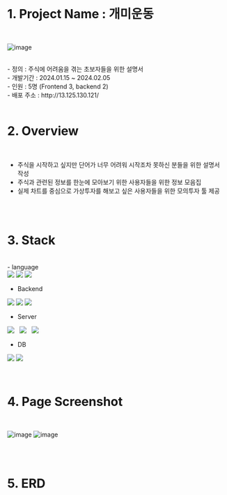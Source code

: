 <br>

# 1. Project Name : 개미운동
<br>

![image](https://github.com/dydgjs200/AntWork_Backend/assets/25136172/6e9f1fa6-b3b3-4ba7-9aaa-1f98a30b6865)

<br>
 - 정의 : 주식에 어려움을 겪는 초보자들을 위한 설명서 <br>
 - 개발기간 : 2024.01.15 ~ 2024.02.05 <br>
 - 인원 : 5명 (Frontend 3, backend 2) <br>
 - 배포 주소 : http://13.125.130.121/

<br>
<br>

# 2. Overview
<br>

<ul>
  <li>주식을 시작하고 싶지만 단어가 너무 어려워 시작조차 못하신 분들을 위한 설명서 작성</li>
  <li>주식과 관련된 정보를 한눈에 모아보기 위한 사용자들을 위한 정보 모음집</li>
  <li>실제 차트를 중심으로 가상투자를 해보고 싶은 사용자들을 위한 모의투자 툴 제공</li>
</ul>

<br>
<br>

# 3. Stack
<br>
- language <br>
<div>
  <img src="https://img.shields.io/badge/Javascript-F7DF1E?style=for-the-badge&logo=Javascript&logoColor=white">
  <img src="https://img.shields.io/badge/node.js-339933?style=for-the-badge&logo=Node.js&logoColor=white">
  <img src="https://img.shields.io/badge/npm-CB3837?style=for-the-badge&logo=npm&logoColor=white">
  
</div>

- Backend <br>
<div>
 <img src="https://img.shields.io/badge/express-000000?style=for-the-badge&logo=express&logoColor=white">
 <img src="https://img.shields.io/badge/.env-ECD53F?style=for-the-badge&logo=.env&logoColor=white">
 <img src="https://img.shields.io/badge/axios-5A29E4?style=for-the-badge&logo=axios&logoColor=white">
</div>

- Server <br>
<div>
 <img src="https://img.shields.io/badge/Amazon AWS-232F3E?style=flat-square&logo=Amazon%20AWS&logoColor=white"/></a> &nbsp
 <img src="https://img.shields.io/badge/Amazon S3-569A31?style=flat-square&logo=Amazon%20S3&logoColor=white"/></a> &nbsp
 <img src="https://img.shields.io/badge/Amazon EC2-FF9900?style=flat-square&logo=Amazon%20EC2&logoColor=white"/></a> &nbsp
</div>

- DB <br>
<div>
 <img src="https://img.shields.io/badge/mongoDB-47A248?style=for-the-badge&logo=mongoDB&logoColor=white"> 
 <img src="https://img.shields.io/badge/mongoose-880000?style=for-the-badge&logo=mongoose&logoColor=white">
</div>

<br>
<br>

# 4. Page Screenshot
<br>

![image](https://github.com/dydgjs200/AntWork_Backend/assets/25136172/59e64762-a444-4ab3-9744-63d287358099)
![image](https://github.com/dydgjs200/AntWork_Backend/assets/25136172/f937302b-5c58-4579-b661-9a9d527925e6)

<br>
<br>

# 5. ERD
<br>

